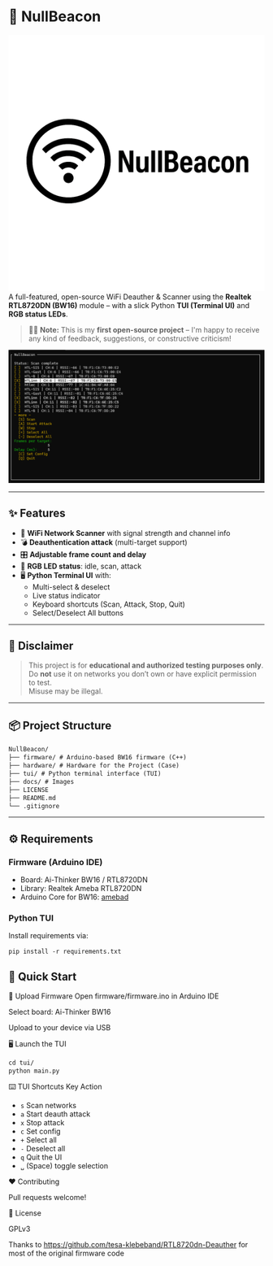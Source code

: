 # 🚨 NullBeacon
![Logo](docs/Logo.png)
A full-featured, open-source WiFi Deauther & Scanner using the **Realtek RTL8720DN (BW16)** module – with a slick Python **TUI (Terminal UI)** and **RGB status LEDs**.

> 🧑‍💻 **Note:** This is my **first open-source project** – I'm happy to receive any kind of feedback, suggestions, or constructive criticism!

![TUI Screenshot Windows](docs/Screenshot_Windows.png)

---

## ✨ Features

- 🔎 **WiFi Network Scanner** with signal strength and channel info
- 💣 **Deauthentication attack** (multi-target support)
- 🎛 **Adjustable frame count and delay**
- 🌈 **RGB LED status**: idle, scan, attack
- 🖥 **Python Terminal UI** with:
  - Multi-select & deselect
  - Live status indicator
  - Keyboard shortcuts (Scan, Attack, Stop, Quit)
  - Select/Deselect All buttons

---

## 🧠 Disclaimer

> This project is for **educational and authorized testing purposes only**.  
> Do **not** use it on networks you don’t own or have explicit permission to test.  
> Misuse may be illegal.

---

## 📦 Project Structure
```
NullBeacon/
├── firmware/ # Arduino-based BW16 firmware (C++)
├── hardware/ # Hardware for the Project (Case)
├── tui/ # Python terminal interface (TUI)
├── docs/ # Images
├── LICENSE
├── README.md
└── .gitignore
```
---

## ⚙️ Requirements

### Firmware (Arduino IDE)

- Board: Ai-Thinker BW16 / RTL8720DN
- Library: Realtek Ameba RTL8720DN
- Arduino Core for BW16: [amebad](https://github.com/ambiot/ambd_arduino)

### Python TUI

Install requirements via:

```
pip install -r requirements.txt
```
## 🚀 Quick Start

📡 Upload Firmware
Open firmware/firmware.ino in Arduino IDE

Select board: Ai-Thinker BW16

Upload to your device via USB

🖥 Launch the TUI
```
cd tui/
python main.py
```
⌨️ TUI Shortcuts
Key	Action
- `s`	Scan networks
- `a`	Start deauth attack
- `x`	Stop attack
- `c`	Set config
- `+`	Select all
- `-`	Deselect all
- `q`	Quit the UI
- `␣`	(Space) toggle selection

❤️ Contributing

Pull requests welcome!

📝 License

GPLv3

Thanks to https://github.com/tesa-klebeband/RTL8720dn-Deauther for most of the original firmware code